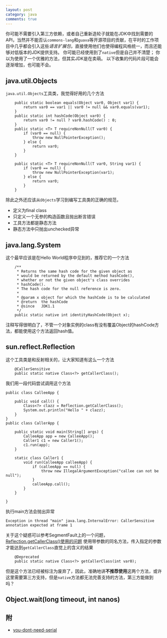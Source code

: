 ```yaml
---
layout: post
category: java
comments: true
---
```


你可能不需要引入第三方依赖，或者自己重新造轮子就能在JDK中找到需要的API，当然并不能否认`commons-lang`和`guava`等开源项目的贡献，在平时的工作项目中几乎都会引入这些*语言扩展包*，直接使用他们也使得编程风格统一，而且还能够对低版本的JDK提供支持。
你可能已经使用到了`native`但是自己并不清楚；
你以为使用了一个优雅的方法，但其实JDK是在卖萌。
以下收集的代码片段可能会逐渐增加，也可能不会。

## java.util.Objects
`java.util.Objects`工具类，我觉得好用的几个方法
```
    public static boolean equals(Object var0, Object var1) {
        return var0 == var1 || var0 != null && var0.equals(var1);
    }
    public static int hashCode(Object var0) {
        return var0 != null ? var0.hashCode() : 0;
    }
    public static <T> T requireNonNull(T var0) {
        if (var0 == null) {
            throw new NullPointerException();
        } else {
            return var0;
        }
    }

    public static <T> T requireNonNull(T var0, String var1) {
        if (var0 == null) {
            throw new NullPointerException(var1);
        } else {
            return var0;
        }
    }        
```
除此之外还应该从`Objects`学习到编写工具类的正确的规范，
* 定义为final class
* 只定义一个无参的构造函数且抛出断言错误
* 工具方法都是静态方法
* 静态方法中只抛出unchecked异常

## java.lang.System
这个最早应该是在Hello World程序中见到的，推荐它的一个方法
```
    /**
     * Returns the same hash code for the given object as
     * would be returned by the default method hashCode(),
     * whether or not the given object's class overrides
     * hashCode().
     * The hash code for the null reference is zero.
     *
     * @param x object for which the hashCode is to be calculated
     * @return  the hashCode
     * @since   JDK1.1
     */
    public static native int identityHashCode(Object x);
```
注释写得很明白了，不管一个对象实例的class有没有覆盖Object的hashCode方法，都能使用这个方法返回hash值。
## sun.reflect.Reflection
这个工具类是和反射相关的，让大家知道有这么一个方法
```
    @CallerSensitive
    public static native Class<?> getCallerClass();
```
我们用一段代码尝试调用这个方法
```
public class CalleeApp {

    public void call() {
        Class<?> clazz = Reflection.getCallerClass();
        System.out.println("Hello " + clazz);
    }
}
public class CallerApp {

    public static void main(String[] args) {
        CalleeApp app = new CalleeApp();
        Caller1 c1 = new Caller1();
        c1.run(app);
    }

    static class Caller1 {
        void run(CalleeApp calleeApp) {
            if (calleeApp == null) {
                throw new IllegalArgumentException("callee can not be null");
            }
            calleeApp.call();
        }
    }

}
```
执行main方法会抛出异常
```
Exception in thread "main" java.lang.InternalError: CallerSensitive annotation expected at frame 1
```
关于这个疑惑可以参考SegmentFault上的一个问题，[Reflection.getCallerClass()使用的问题](https://segmentfault.com/q/1010000014119325)
使用带参数的同名方法，传入指定的参数才能达到`getCallerClass`直觉上的含义的结果
```
    @Deprecated
    public static native Class<?> getCallerClass(int var0);
```
但是这个方法已经被标注为废弃了，因此，准确地讲**不推荐使用**这两个方法，或许这里需要第三方支持，但是`native`方法都无法完善支持的方法，第三方能做到吗？
## Object.wait(long timeout, int nanos)
## 附
* [you-dont-need-serial](https://wdd.js.org/you-dont-need-serial.html)